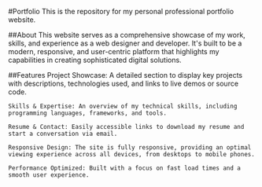 #Portfolio
This is the repository for my personal professional portfolio website.

##About
This website serves as a comprehensive showcase of my work, skills, and experience as a web designer and developer. It's built to be a modern, responsive, and user-centric platform that highlights my capabilities in creating sophisticated digital solutions.

##Features
    Project Showcase: A detailed section to display key projects with descriptions, technologies used, and links to live demos or source code.

    Skills & Expertise: An overview of my technical skills, including programming languages, frameworks, and tools.

    Resume & Contact: Easily accessible links to download my resume and start a conversation via email.

    Responsive Design: The site is fully responsive, providing an optimal viewing experience across all devices, from desktops to mobile phones.

    Performance Optimized: Built with a focus on fast load times and a smooth user experience.